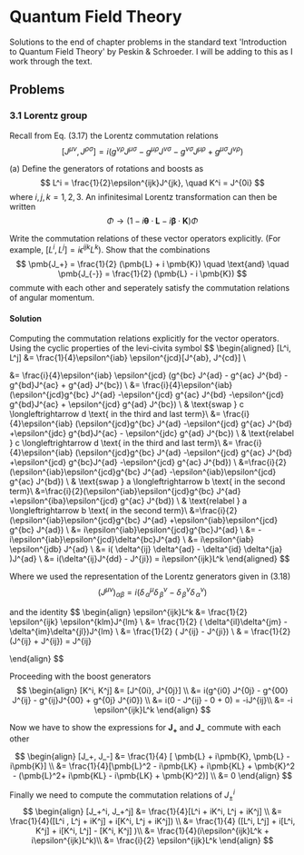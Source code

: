 # Quantum Field Theory

Solutions to the end of chapter problems in the standard text 'Introduction to Quantum Field Theory' by Peskin & Schroeder. 
I will be adding to this as I work through the text.

## Problems

### 3.1 Lorentz group

Recall from Eq. (3.17) the Lorentz commutation relations
$$
  [ J^{\mu \nu}, J^{\rho \sigma}] = i(g^{\nu \rho} J^{\mu \sigma} - g^{\mu \rho} J^{\nu \sigma} - g^{\nu \sigma}J^{\mu \rho} + g^{\mu \sigma} J^{\nu \rho})
$$

(a) Define the generators of rotations and boosts as 
$$
  L^i = \frac{1}{2}\epsilon^{ijk}J^{jk}, \quad K^i = J^{0i}
$$
where $i, j, k = 1, 2, 3$. An infinitesimal Lorentz transformation can then be written
$$
  \Phi \rightarrow (1 - i \pmb{\theta}\cdot \pmb{L} - i \pmb{\beta} \cdot \pmb{K} ) \Phi
$$

Write the commutation relations of these vector operators explicitly. (For example, $[L^i, L^j] = i \epsilon^{ijk} L^k$). Show that the combinations
$$
  \pmb{J_+} = \frac{1}{2} (\pmb{L} + i \pmb{K}) \quad \text{and} \quad  \pmb{J_{-}} = \frac{1}{2} (\pmb{L} - i \pmb{K})
$$
commute with each other and seperately satisfy the commutation relations of angular momentum.


#### Solution

 Computing the commutation relations explicitly for the vector operators. Using the cyclic properties of the levi-civita symbol
$$
\begin{aligned}
  [L^i, L^j] 
  &= \frac{1}{4}\epsilon^{iab} \epsilon^{jcd}[J^{ab}, J^{cd}]  \\

  &= \frac{i}{4}\epsilon^{iab} \epsilon^{jcd} (g^{bc} J^{ad} - g^{ac} J^{bd} - g^{bd}J^{ac} + g^{ad} J^{bc}) \\
  &= \frac{i}{4}\epsilon^{iab}  (\epsilon^{jcd}g^{bc} J^{ad} -\epsilon^{jcd} g^{ac} J^{bd} -\epsilon^{jcd} g^{bd}J^{ac} + \epsilon^{jcd} g^{ad} J^{bc}) \\
  & \text{swap } c \longleftrightarrow d \text{ in the third and last term}\\
  &= \frac{i}{4}\epsilon^{iab}  (\epsilon^{jcd}g^{bc} J^{ad} -\epsilon^{jcd} g^{ac} J^{bd} +\epsilon^{jdc} g^{bd}J^{ac} - \epsilon^{jdc} g^{ad} J^{bc}) \\
  & \text{relabel } c \longleftrightarrow d \text{ in the third and last term}\\
  &= \frac{i}{4}\epsilon^{iab}  (\epsilon^{jcd}g^{bc} J^{ad} -\epsilon^{jcd} g^{ac} J^{bd} +\epsilon^{jcd} g^{bc}J^{ad} -\epsilon^{jcd} g^{ac} J^{bd}) \\
  &=\frac{i}{2}(\epsilon^{iab}\epsilon^{jcd}g^{bc} J^{ad} -\epsilon^{iab}\epsilon^{jcd} g^{ac} J^{bd}) \\
  & \text{swap } a \longleftrightarrow b \text{ in the second term}\\
  &=\frac{i}{2}(\epsilon^{iab}\epsilon^{jcd}g^{bc} J^{ad} +\epsilon^{iba}\epsilon^{jcd} g^{ac} J^{bd}) \\
  & \text{relabel } a \longleftrightarrow b \text{ in the second term}\\
  &=\frac{i}{2}(\epsilon^{iab}\epsilon^{jcd}g^{bc} J^{ad} +\epsilon^{iab}\epsilon^{jcd} g^{bc} J^{ad}) \\
  &= i\epsilon^{iab}\epsilon^{jcd}g^{bc}J^{ad} \\ 
  &= -i\epsilon^{iab}\epsilon^{jcd}\delta^{bc}J^{ad} \\
  &= i\epsilon^{iab} \epsilon^{jdb} J^{ad} \\
  &= i( \delta^{ij} \delta^{ad} - \delta^{id} \delta^{ja} )J^{ad}  \\
  &= i(\delta^{ij}J^{dd} - J^{ji}) = i\epsilon^{ijk}L^k
\end{aligned}
$$

Where we used the representation of the Lorentz generators given in (3.18)
$$
  (J^{\mu \nu})_{\alpha \beta} = i(\delta^\mu_{\,\alpha} \delta^\nu_{\,\beta} - \delta^\nu_{\,\beta} \delta^\nu_{\,\alpha})
$$

and the identity 
$$
\begin{align}
  \epsilon^{ijk}L^k &= \frac{1}{2} \epsilon^{ijk} \epsilon^{klm}J^{lm} \\
  &= \frac{1}{2} ( \delta^{il}\delta^{jm} - \delta^{im}\delta^{jl})J^{lm} \\
  &= \frac{1}{2} ( J^{ij} - J^{ji}) \\
  & = \frac{1}{2}(J^{ij} + J^{ij}) = J^{ij}

\end{align}
$$

Proceeding with the boost generators
$$
\begin{align}
  [K^i, K^j] &= [J^{0i}, J^{0j}] \\
  &= i(g^{i0} J^{0j} - g^{00} J^{ij} - g^{ij}J^{00} + g^{0j} J^{i0}) \\
  &= i(0 - J^{ij} - 0 + 0) = -iJ^{ij}\\
  &= -i \epsilon^{ijk}L^k
\end{align}
$$

Now we have to show the expressions for $\pmb{J_+}$ and $\pmb{J_-}$ commute with each other

$$
\begin{align}
  [J_+, J_-] &= \frac{1}{4} [ \pmb{L} + i\pmb{K}, \pmb{L} - i\pmb{K}] \\
  &= \frac{1}{4}[\pmb{L}^2 - i\pmb{LK} + i\pmb{KL} + \pmb{K}^2 - (\pmb{L}^2+ i\pmb{KL} - i\pmb{LK} + \pmb{K}^2)] \\
  &= 0
\end{align}
$$

Finally we need to compute the commutation relations of $J_{\pm}^i$ 
$$
\begin{align}
  [J_+^i, J_+^j] &= \frac{1}{4}[L^i + iK^i, L^j + iK^j] \\
  &= \frac{1}{4}([L^i , L^j + iK^j] + i[K^i, L^j + iK^j]) \\
  &= \frac{1}{4} ([L^i, L^j] + i[L^i, K^j] + i[K^i, L^j] - [K^i, K^j] )\\
  &= \frac{1}{4}(i\epsilon^{ijk}L^k + i\epsilon^{ijk}L^k)\\
  &= \frac{i}{2} \epsilon^{ijk}L^k
\end{align}
$$
